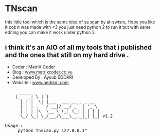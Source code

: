 # TNscan
this little tool which is the same idea of sa scan by al-swisre, Hope you like it coz it was made with <3
you just need python 2 to run it but with same editing you can make it work under python 3.

i think it's an AIO of all my tools that i published and the ones that still on my hard drive .
---
* Coder        : MatriX Coder
* Blog         : www.matrixcoder.co.vu 
* Developed By : Ayoub EDDARI
* Website      : www.aeddari.com
<pre>
	 _____ _   _                    
	|_   _| \ | |                    
	  | | |  \| |___  ___ __ _ _ __  
	  | | | . ` / __|/ __/ _` | '_ \
	  | | | |\  \__ \ (_| (_| | | | |
	  \_/ \_| \_/___/\___\__,_|_| |_| v1.2

Usage :
     python tnscan.py 127.0.0.1"
</pre>
